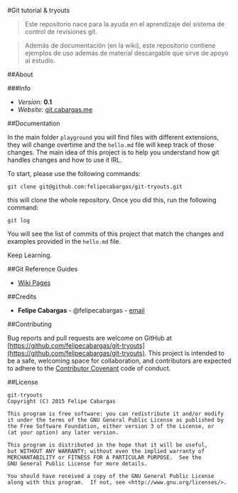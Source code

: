 #Git tutorial & tryouts

> Este repositorio nace para la ayuda en el aprendizaje del sistema de control de revisiones git.

> Además de documentación (en la wiki), este repositorio contiene ejemplos de uso además de material descargable que sirve de apoyo al estudio.


##About

###Info

- *Version:* **0.1**
- *Website:* [git.cabargas.me](http://git.cabargas.me)

##Documentation

In the main folder `playground` you will find files with different extensions, they will change overtime and the `hello.md` file will keep track of those changes. The main idea of this project is to help you understand how git handles changes and how to use it IRL.

To start, please use the following commands:

```
git clone git@github.com:felipecabargas/git-tryouts.git
```

this will clone the whole repository. Once you did this, run the following command:

```
git log
```

You will see the list of commits of this project that match the changes and examples provided in the `hello.md` file.

Keep Learning.

##Git Reference Guides

- [Wiki Pages](https://github.com/felipecabargas/git-tryouts/wiki/Inicio)

##Credits

- **Felipe Cabargas** - @felipecabargas - [email](mailto:felipe.cabargas@gmail.com)

##Contributing

Bug reports and pull requests are welcome on GitHub at [https://github.com/felipecabargas/git-tryouts](https://github.com/felipecabargas/git-tryouts). This project is intended to be a safe, welcoming space for collaboration, and contributors are expected to adhere to the [Contributor Covenant](http://contributor-covenant.org/) code of conduct.

##License

```
git-tryouts
Copyright (C) 2015 Felipe Cabargas

This program is free software: you can redistribute it and/or modify
it under the terms of the GNU General Public License as published by
the Free Software Foundation, either version 3 of the License, or
(at your option) any later version.

This program is distributed in the hope that it will be useful,
but WITHOUT ANY WARRANTY; without even the implied warranty of
MERCHANTABILITY or FITNESS FOR A PARTICULAR PURPOSE.  See the
GNU General Public License for more details.

You should have received a copy of the GNU General Public License
along with this program.  If not, see <http://www.gnu.org/licenses/>.

```
